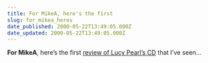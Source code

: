 ```yaml
---
title: For MikeA, here's the first
slug: for_mikea_heres
date_published: 2000-05-22T13:49:05.000Z
date_updated: 2000-05-22T13:49:05.000Z
---
```


**For MikeA**, here’s the first [review of Lucy Pearl’s CD](http://www.molove.com/lucy.htm) that I’ve seen…
